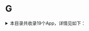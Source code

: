 # G
<details>
<summary>
本目录共收录19个App，详情见如下：
</summary>

- [光大银行](https://github.com/zirawell/Ad-Cleaner/tree/main/Adblock/App/G/%E5%85%89%E5%A4%A7%E9%93%B6%E8%A1%8C)
- [公考雷达](https://github.com/zirawell/Ad-Cleaner/tree/main/Adblock/App/G/%E5%85%AC%E8%80%83%E9%9B%B7%E8%BE%BE)
- [冠寓](https://github.com/zirawell/Ad-Cleaner/tree/main/Adblock/App/G/%E5%86%A0%E5%AF%93)
- [国家医保服务平台](https://github.com/zirawell/Ad-Cleaner/tree/main/Adblock/App/G/%E5%9B%BD%E5%AE%B6%E5%8C%BB%E4%BF%9D%E6%9C%8D%E5%8A%A1%E5%B9%B3%E5%8F%B0)
- [国家地理](https://github.com/zirawell/Ad-Cleaner/tree/main/Adblock/App/G/%E5%9B%BD%E5%AE%B6%E5%9C%B0%E7%90%86)
- [国泰君安](https://github.com/zirawell/Ad-Cleaner/tree/main/Adblock/App/G/%E5%9B%BD%E6%B3%B0%E5%90%9B%E5%AE%89)
- [国美电器](https://github.com/zirawell/Ad-Cleaner/tree/main/Adblock/App/G/%E5%9B%BD%E7%BE%8E%E7%94%B5%E5%99%A8)
- [工商银行](https://github.com/zirawell/Ad-Cleaner/tree/main/Adblock/App/G/%E5%B7%A5%E5%95%86%E9%93%B6%E8%A1%8C)
- [工银E生活](https://github.com/zirawell/Ad-Cleaner/tree/main/Adblock/App/G/%E5%B7%A5%E9%93%B6E%E7%94%9F%E6%B4%BB)
- [广发银行](https://github.com/zirawell/Ad-Cleaner/tree/main/Adblock/App/G/%E5%B9%BF%E5%8F%91%E9%93%B6%E8%A1%8C)
- [广州农商银行](https://github.com/zirawell/Ad-Cleaner/tree/main/Adblock/App/G/%E5%B9%BF%E5%B7%9E%E5%86%9C%E5%95%86%E9%93%B6%E8%A1%8C)
- [广汽传祺](https://github.com/zirawell/Ad-Cleaner/tree/main/Adblock/App/G/%E5%B9%BF%E6%B1%BD%E4%BC%A0%E7%A5%BA)
- [广汽本田](https://github.com/zirawell/Ad-Cleaner/tree/main/Adblock/App/G/%E5%B9%BF%E6%B1%BD%E6%9C%AC%E7%94%B0)
- [怪兽充电](https://github.com/zirawell/Ad-Cleaner/tree/main/Adblock/App/G/%E6%80%AA%E5%85%BD%E5%85%85%E7%94%B5)
- [挂号网](https://github.com/zirawell/Ad-Cleaner/tree/main/Adblock/App/G/%E6%8C%82%E5%8F%B7%E7%BD%91)
- [盖得排行](https://github.com/zirawell/Ad-Cleaner/tree/main/Adblock/App/G/%E7%9B%96%E5%BE%97%E6%8E%92%E8%A1%8C)
- [稿定设计](https://github.com/zirawell/Ad-Cleaner/tree/main/Adblock/App/G/%E7%A8%BF%E5%AE%9A%E8%AE%BE%E8%AE%A1)
- [高德地图](https://github.com/zirawell/Ad-Cleaner/tree/main/Adblock/App/G/%E9%AB%98%E5%BE%B7%E5%9C%B0%E5%9B%BE)
- [高铁管家](https://github.com/zirawell/Ad-Cleaner/tree/main/Adblock/App/G/%E9%AB%98%E9%93%81%E7%AE%A1%E5%AE%B6)

</details>